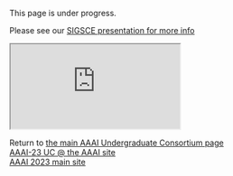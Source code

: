 This page is under progress.

Please see our [SIGSCE presentation for more info](https://sigcse2023.sigcse.org/details/sigcse-ts-2023-papers/119/An-Undergraduate-Consortium-for-Addressing-the-Leaky-Pipeline-to-Computing-Research)

<iframe src="https://docs.google.com/spreadsheets/d/e/2PACX-1vSAp87x0od1jKMFevkw7Lx81alryUpdgY3-y3UrMS7TaS6jNxi84n0420eJhVII_uHcgQwXVxxPOW3N/pubhtml?widget=true&amp;headers=false"></iframe>


Return to [the main AAAI Undergraduate Consortium page](https://aaai-uc.github.io/)  
[AAAI-23 UC @ the AAAI site ](https://aaai.org/Conferences/AAAI-23/undergraduate-consortium/)  
[AAAI 2023 main site](https://aaai.org/Conferences/AAAI-23/)  

